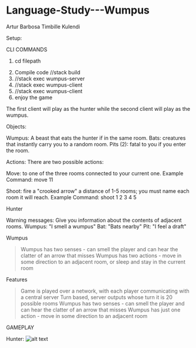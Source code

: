 # Language-Study---Wumpus
Artur Barbosa
Timbille Kulendi

Setup:

CLI COMMANDS
1) cd filepath
2. Compile code //stack build
3. //stack exec wumpus-server
4. //stack exec wumpus-client
5. //stack exec wumpus-client
6. enjoy the game

The first client will play as the hunter while the second client will play as the wumpus. 

Objects:

Wumpus: A beast that eats the hunter if in the same room.
Bats: creatures that instantly carry you to a random room.
Pits (2): fatal to you if you enter the room.

Actions: There are two possible actions:

Move: to one of the three rooms connected to your current one.
Example Command: move 11

Shoot: fire a "crooked arrow" a distance of 1-5 rooms; you must name each room it will reach.
Example Command: shoot 1 2 3 4 5


Hunter                        

Warning messages: Give you information about the contents of adjacent rooms.
Wumpus: "I smell a wumpus"
Bat: "Bats nearby"
Pit: "I feel a draft"

Wumpus

>Wumpus has two senses - can smell the player and can hear the clatter of an arrow that misses
>Wumpus has two actions - move in some direction to an adjacent room, or sleep and stay in the current room


Features
>Game is played over a network, with each player communicating with a central server
>Turn based, server outputs whose turn it is
>20 possible rooms
>Wumpus has two senses - can smell the player and can hear the clatter of an arrow that misses
>Wumpus has just one action - move in some direction to an adjacent room


GAMEPLAY 

Hunter: 
![alt text](https://raw.githubusercontent.com/arturbarbosa1/Wumpus/huntergameplay.png)

